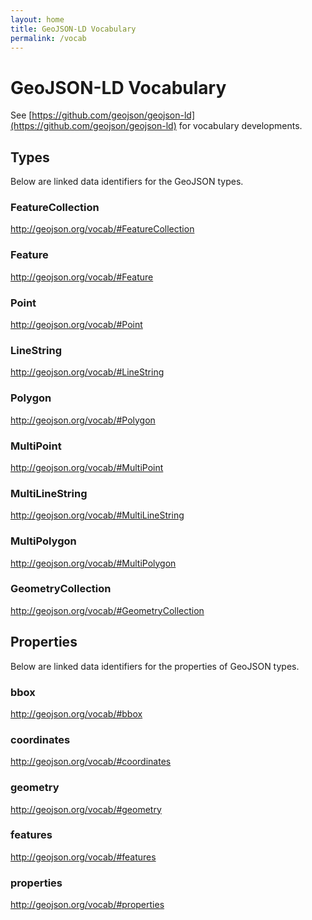 ```yaml
---
layout: home
title: GeoJSON-LD Vocabulary
permalink: /vocab
---
```


# GeoJSON-LD Vocabulary

See [https://github.com/geojson/geojson-ld](https://github.com/geojson/geojson-ld)
for vocabulary developments.

## Types

Below are linked data identifiers for the GeoJSON types.

### FeatureCollection

http://geojson.org/vocab/#FeatureCollection

### Feature

http://geojson.org/vocab/#Feature

### Point

http://geojson.org/vocab/#Point

### LineString

http://geojson.org/vocab/#LineString

### Polygon

http://geojson.org/vocab/#Polygon

### MultiPoint

http://geojson.org/vocab/#MultiPoint

### MultiLineString

http://geojson.org/vocab/#MultiLineString

### MultiPolygon

http://geojson.org/vocab/#MultiPolygon

### GeometryCollection

http://geojson.org/vocab/#GeometryCollection

## Properties

Below are linked data identifiers for the properties of GeoJSON types.

### bbox

http://geojson.org/vocab/#bbox

### coordinates

http://geojson.org/vocab/#coordinates

### geometry

http://geojson.org/vocab/#geometry

### features

http://geojson.org/vocab/#features

### properties

http://geojson.org/vocab/#properties




